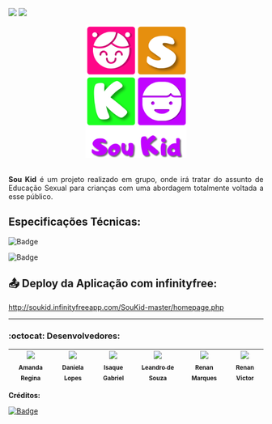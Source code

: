 [<img src="https://img.shields.io/badge/-RECODE%20pro%202020-purple">](https://www.recodepro.org.br/)
 [<img src="https://img.shields.io/badge/-Em%20desenvolvimento-yellow">](#)
 
<div align="center">
<img src ="https://github.com/Re04nan/SouKid/blob/master/soukidlogo.png" width="200px" alt="logo Sou Kid" title="logo Sou Kid">
</div>
</br>
<p align="justify" font-size="22px"> 
 <b>Sou Kid</b> é um projeto realizado em grupo, onde irá tratar do assunto de Educação Sexual para crianças com uma abordagem totalmente voltada a esse público.
</>

## Especificações Técnicas: 

![Badge](https://img.shields.io/static/v1?labelColor=black&label&message=Database%20MySQL&color=blue&style=for-the-badge&logo=MySQL)

![Badge](https://img.shields.io/static/v1?labelColor=purple&label&message=Framework%20Bootstrap&color=purple&style=for-the-badge&logo=Bootstrap)

## :outbox_tray: Deploy da Aplicação com infinityfree:

http://soukid.infinityfreeapp.com/SouKid-master/homepage.php

<hr>

### :octocat: Desenvolvedores: 
|[<img src="https://avatars2.githubusercontent.com/u/72765823?s=460&u=8493c8a487a967326992141ab03fc6109b73ec13&v=4" width=115 > <br> <sub> Amanda Regina </sub>](https://github.com/amandareginas)|[<img src="https://sinest.herokuapp.com/static/images/daniela-lopes.jpg" width=115 > <br> <sub> Daniela Lopes </sub>](https://github.com/daniblopess)|[<img src="https://avatars2.githubusercontent.com/u/72178423?s=460&u=7e68e1caf6dea700cdebea84d52a2b3b4e2172d1&v=4" width=115 > <br> <sub> Isaque Gabriel </sub>](https://github.com/IsaqueGabriel1)|[<img src="https://avatars3.githubusercontent.com/u/72779749?s=460&u=2818d668266e971334adfc4a3bd091f00b44e084&v=4" width=115 > <br> <sub> Leandro de Souza </sub>](https://github.com/LeandroApSouza)|[<img src="https://avatars1.githubusercontent.com/u/19680010?s=460&u=156e9db04ea69e8822e4ead8e806434df92755f4&v=4" width=115 > <br> <sub> Renan Marques </sub>](https://github.com/Re04nan)|[<img src="https://avatars2.githubusercontent.com/u/66511600?s=460&u=c4d9183405dc22919b9b22581504468c1b8d4482&v=4" width=115 > <br> <sub> Renan Victor </sub>](https://github.com/Renaan00)|
| -------- | -------- | -------- |-------- | -------- | -------- |


**Créditos:**

[![Badge](https://img.shields.io/static/v1?label=Instagram&message=Designer%20by%20Hellen%20Ruthe&color=ff69b4&style=for-the-badge&logo=INSTAGRAM)](https://www.instagram.com/ruth_cherrys/)

